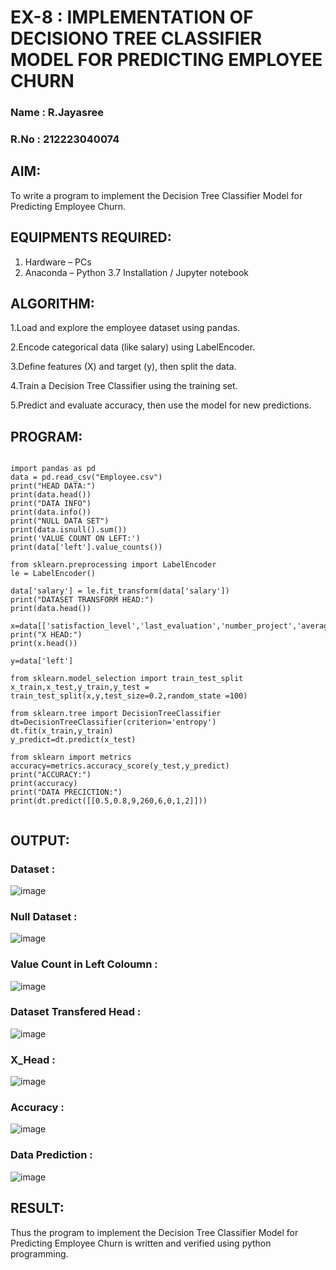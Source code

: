 # EX-8 : IMPLEMENTATION OF DECISIONO TREE CLASSIFIER MODEL FOR PREDICTING EMPLOYEE CHURN
### Name : R.Jayasree
### R.No : 212223040074

## AIM:
To write a program to implement the Decision Tree Classifier Model for Predicting Employee Churn.

## EQUIPMENTS REQUIRED:
1. Hardware – PCs
2. Anaconda – Python 3.7 Installation / Jupyter notebook

## ALGORITHM:
1.Load and explore the employee dataset using pandas.

2.Encode categorical data (like salary) using LabelEncoder.

3.Define features (X) and target (y), then split the data.

4.Train a Decision Tree Classifier using the training set.

5.Predict and evaluate accuracy, then use the model for new predictions.

## PROGRAM:
```

import pandas as pd
data = pd.read_csv("Employee.csv")
print("HEAD DATA:")
print(data.head())
print("DATA INFO")
print(data.info())
print("NULL DATA SET")
print(data.isnull().sum())
print('VALUE COUNT ON LEFT:')
print(data['left'].value_counts())
​
from sklearn.preprocessing import LabelEncoder
le = LabelEncoder()
​
data['salary'] = le.fit_transform(data['salary'])
print("DATASET TRANSFORM HEAD:")
print(data.head())
​
x=data[['satisfaction_level','last_evaluation','number_project','average_montly_hours','time_spend_company','Work_accident','promotion_last_5years','salary']]
print("X HEAD:")
print(x.head())
​
y=data['left']
​
from sklearn.model_selection import train_test_split
x_train,x_test,y_train,y_test = train_test_split(x,y,test_size=0.2,random_state =100)
​
from sklearn.tree import DecisionTreeClassifier
dt=DecisionTreeClassifier(criterion='entropy')
dt.fit(x_train,y_train)
y_predict=dt.predict(x_test)
​
from sklearn import metrics
accuracy=metrics.accuracy_score(y_test,y_predict)
print("ACCURACY:")
print(accuracy)
print("DATA PRECICTION:")
print(dt.predict([[0.5,0.8,9,260,6,0,1,2]]))
​

```

## OUTPUT:

### Dataset :
![image](https://github.com/user-attachments/assets/5002c999-7519-4ead-b545-e7ffab6e613f)

### Null Dataset :
![image](https://github.com/user-attachments/assets/560d1a8f-93b8-4842-8fb6-7a68967c5715)

### Value Count in Left Coloumn :
![image](https://github.com/user-attachments/assets/d8723bdf-86df-44e6-bc95-a384bc0f19a8)

### Dataset Transfered Head :
![image](https://github.com/user-attachments/assets/4602f03a-0d71-4de3-b180-f4f7d8002073)

### X_Head :
![image](https://github.com/user-attachments/assets/03bffc9b-8162-4456-a7c2-43b5f48f851e)

### Accuracy :
![image](https://github.com/user-attachments/assets/36f4c375-82d8-4458-be25-d794da5a933b)

### Data Prediction :
![image](https://github.com/user-attachments/assets/66137079-d1c9-4327-b041-89ce6c54a7fc)








## RESULT:
Thus the program to implement the  Decision Tree Classifier Model for Predicting Employee Churn is written and verified using python programming.
